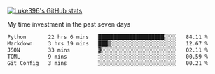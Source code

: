 [![Luke396's GitHub stats](https://github-readme-stats.vercel.app/api?username=luke396&show_icons=true&theme=synthwave&hide=stars)](https://github.com/anuraghazra/github-readme-stats)

My time investment in the past seven days

<!--START_SECTION:waka-->

```txt
Python       22 hrs 6 mins   █████████████████████░░░░   84.11 %
Markdown     3 hrs 19 mins   ███▒░░░░░░░░░░░░░░░░░░░░░   12.67 %
JSON         33 mins         ▓░░░░░░░░░░░░░░░░░░░░░░░░   02.11 %
TOML         9 mins          ░░░░░░░░░░░░░░░░░░░░░░░░░   00.59 %
Git Config   3 mins          ░░░░░░░░░░░░░░░░░░░░░░░░░   00.21 %
```

<!--END_SECTION:waka-->

<!--
**luke396/luke396** is a ✨ _special_ ✨ repository because its `README.md` (this file) appears on your GitHub profile.

Here are some ideas to get you started:

- 🔭 I’m currently working on ...
- 🌱 I’m currently learning ...
- 👯 I’m looking to collaborate on ...
- 🤔 I’m looking for help with ...
- 💬 Ask me about ...
- 📫 How to reach me: ...
- 😄 Pronouns: ...
- ⚡ Fun fact: ...
-->

